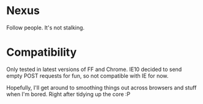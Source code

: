 Nexus
=====

Follow people. It's not stalking.

Compatibility
=============
Only tested in latest versions of FF and Chrome. 
IE10 decided to send empty POST requests for fun, so not compatible with IE for now.

Hopefully, I'll get around to smoothing things out across browsers and stuff when I'm bored. 
Right after tidying up the core :P
